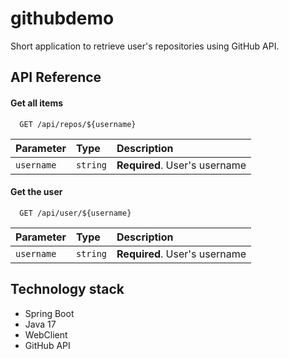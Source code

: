 
# githubdemo

Short application to retrieve user's repositories using GitHub API.


## API Reference

#### Get all items

```http
  GET /api/repos/${username}
```

| Parameter | Type     | Description                |
| :-------- | :------- | :------------------------- |
| `username` | `string` | **Required**. User's username |


#### Get the user
```http
  GET /api/user/${username}
```

| Parameter | Type     | Description                |
| :-------- | :------- | :------------------------- |
| `username` | `string` | **Required**. User's username |

## Technology stack 
* Spring Boot
* Java 17
* WebClient
* GitHub API
